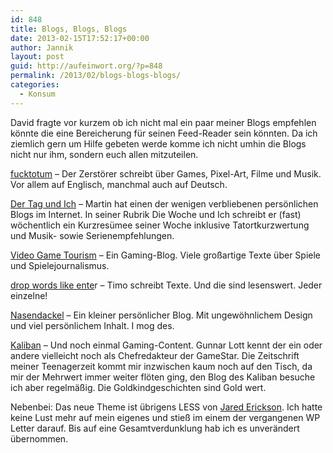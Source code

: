 ```yaml
---
id: 848
title: Blogs, Blogs, Blogs
date: 2013-02-15T17:52:17+00:00
author: Jannik
layout: post
guid: http://aufeinwort.org/?p=848
permalink: /2013/02/blogs-blogs-blogs/
categories:
  - Konsum
---
```

David fragte vor kurzem ob ich nicht mal ein paar meiner Blogs empfehlen könnte die eine Bereicherung für seinen Feed-Reader sein könnten. Da ich ziemlich gern um Hilfe gebeten werde komme ich nicht umhin die Blogs nicht nur ihm, sondern euch allen mitzuteilen.

[fucktotum](http://fucktotum.net/) &#8211; Der Zerstörer schreibt über Games, Pixel-Art, Filme und Musik. Vor allem auf Englisch, manchmal auch auf Deutsch.

[Der Tag und Ich](http://www.dertagundich.de/) &#8211; Martin hat einen der wenigen verbliebenen persönlichen Blogs im Internet. In seiner Rubrik Die Woche und Ich schreibt er (fast) wöchentlich ein Kurzresümee seiner Woche inklusive Tatortkurzwertung und Musik- sowie Serienempfehlungen.

[Video Game Tourism](http://videogametourism.at/) &#8211; Ein Gaming-Blog. Viele großartige Texte über Spiele und Spielejournalismus.

[drop words like ente](http://dropwordslikeenter.tumblr.com/)r &#8211; Timo schreibt Texte. Und die sind lesenswert. Jeder einzelne!

[Nasendackel](http://www.nasendackel.de/) &#8211; Ein kleiner persönlicher Blog. Mit ungewöhnlichem Design und viel persönlichem Inhalt. I mog des.

[Kaliban](http://kaliban.de/) &#8211; Und noch einmal Gaming-Content. Gunnar Lott kennt der ein oder andere vielleicht noch als Chefredakteur der GameStar. Die Zeitschrift meiner Teenagerzeit kommt mir inzwischen kaum noch auf den Tisch, da mir der Mehrwert immer weiter flöten ging, den Blog des Kaliban besuche ich aber regelmäßig. Die Goldkindgeschichten sind Gold wert.

Nebenbei: Das neue Theme ist übrigens LESS von [Jared Erickson](http://jarederickson.com/). Ich hatte keine Lust mehr auf mein eigenes und stieß im einem der vergangenen WP Letter darauf. Bis auf eine Gesamtverdunklung hab ich es unverändert übernommen.